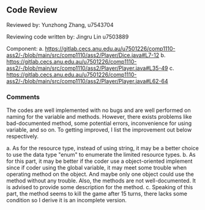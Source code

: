 ## Code Review

Reviewed by: Yunzhong Zhang, u7543704

Reviewing code written by: Jingru Lin u7503889



Component: 
a. https://gitlab.cecs.anu.edu.au/u7501226/comp1110-ass2/-/blob/main/src/comp1110/ass2/Player/Dice.java#L7-12
b. https://gitlab.cecs.anu.edu.au/u7501226/comp1110-ass2/-/blob/main/src/comp1110/ass2/Player/Player.java#L35-49
c. https://gitlab.cecs.anu.edu.au/u7501226/comp1110-ass2/-/blob/main/src/comp1110/ass2/Player/Player.java#L62-64

### Comments
The codes are well implemented with no bugs and are well performed on naming for the variable and methods. However, there exists problems like bad-documented method, some potential errors, inconvenience for using variable, and so on. To getting improved, I list the improvement out below respectively.

a. As for the resource type, instead of using string, it may be a better choice to use the data type "enum" to enumerate the limited resource types.
b. As for this part, it may be better if the coder use a object-oriented implement since if coder using the global variable, it may meet some trouble when operating method on the object. And maybe only one object could use the method without any trouble. Also, the methods are not well-documented. It is advised to provide some description for the method.
c. Speaking of this part, the method seems to kill the game after 15 turns, there lacks some condition so I derive it is an incomplete version.  

